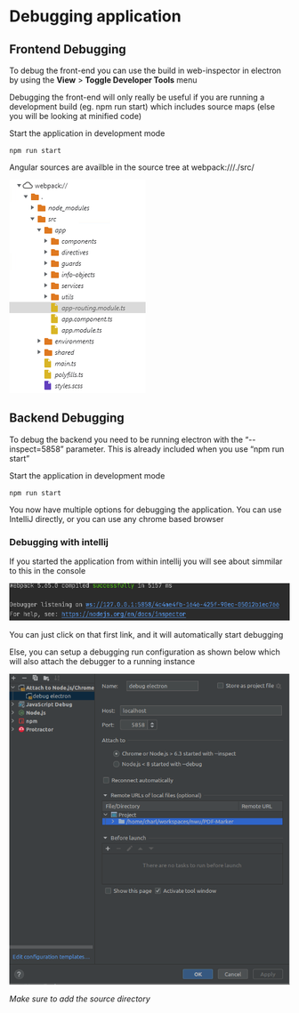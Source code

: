 # Debugging application

## Frontend Debugging
To debug the front-end you can use the build in web-inspector in electron by using the **View** > **Toggle Developer Tools** menu

Debugging the front-end will only really be useful if you are running a development build (eg. npm run start) which includes source maps (else you will be looking at minified code)

Start the application in development mode
```
npm run start
```

Angular sources are availble in the source tree at webpack:///./src/



![](images/debug-web.png)

## Backend Debugging

To debug the backend you need to be running electron with the “--inspect=5858” parameter. This is already included when you use “npm run start”

Start the application in development mode
```
npm run start
```
You now have multiple options for debugging the application. You can use IntelliJ directly, or you can use any chrome based browser

### Debugging with intellij

If you started the application from within intellij you will see about simmilar to this in the console

![](images/debug-ij-1.png)

You can just click on that first link, and it will automatically start debugging

Else, you can setup a debugging run configuration as shown below which will also attach the debugger to a running instance

![](images/debug-ij-2.png)

_Make sure to add the source directory_

